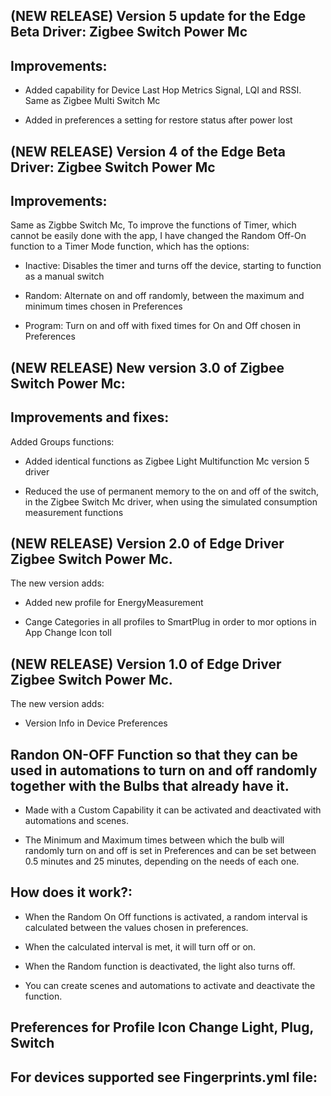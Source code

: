 ## (NEW RELEASE) Version 5 update for the Edge Beta Driver: Zigbee Switch Power Mc

## Improvements:

- Added capability for Device Last Hop Metrics Signal, LQI and RSSI. Same as Zigbee Multi Switch Mc

- Added in preferences a setting for restore status after power lost


## (NEW RELEASE) Version 4 of the Edge Beta Driver: Zigbee Switch Power Mc

## Improvements:

Same as Zigbbe Switch Mc, To improve the functions of Timer, which cannot be easily done with the app, I have changed the Random Off-On function to a Timer Mode function, which has the options:

- Inactive: Disables the timer and turns off the device, starting to function as a manual switch

- Random: Alternate on and off randomly, between the maximum and minimum times chosen in Preferences

- Program: Turn on and off with fixed times for On and Off chosen in Preferences

## (NEW RELEASE) New version 3.0 of Zigbee Switch Power Mc:

## Improvements and fixes:

Added Groups functions:

- Added identical functions as Zigbee Light Multifunction Mc version 5 driver

- Reduced the use of permanent memory to the on and off of the switch, in the Zigbee Switch Mc driver, when using the simulated consumption measurement functions

## (NEW RELEASE) Version 2.0 of Edge Driver Zigbee Switch Power Mc.

The new version adds:

- Added new profile for EnergyMeasurement

- Cange Categories in all profiles to SmartPlug in order to mor options in App Change Icon toll

## (NEW RELEASE) Version 1.0 of Edge Driver Zigbee Switch Power Mc.

The new version adds:

- Version Info in Device Preferences

## Randon ON-OFF Function so that they can be used in automations to turn on and off randomly together with the Bulbs that already have it.

- Made with a Custom Capability it can be activated and deactivated with automations and scenes.

- The Minimum and Maximum times between which the bulb will randomly turn on and off is set in Preferences and can be set between 0.5 minutes and 25 minutes, depending on the needs of each one.

## How does it work?:

- When the Random On Off functions is activated, a random interval is calculated between the values ​​chosen in preferences.

- When the calculated interval is met, it will turn off or on.

- When the Random function is deactivated, the light also turns off.

- You can create scenes and automations to activate and deactivate the function.

## Preferences for Profile Icon Change Light, Plug, Switch

## For devices supported see Fingerprints.yml file:
